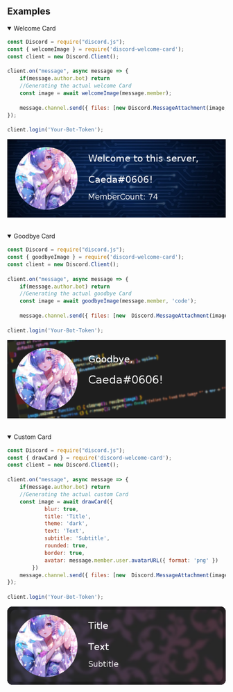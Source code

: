 
## Examples
<details open> 
    <summary>  Welcome Card </summary>

```javascript
const Discord = require("discord.js");
const { welcomeImage } = require('discord-welcome-card');
const client = new Discord.Client();

client.on("message", async message => {
    if(message.author.bot) return
    //Generating the actual welcome Card
    const image = await welcomeImage(message.member);

    message.channel.send({ files: [new Discord.MessageAttachment(image, 'welcome.png')] })
});

client.login('Your-Bot-Token');
```
    
![Image](examples/welcome2.png)


</details>

<br />


<details open> <summary> Goodbye Card </summary>

```javascript
const Discord = require("discord.js");
const { goodbyeImage } = require('discord-welcome-card');
const client = new Discord.Client();

client.on("message", async message => {
    if(message.author.bot) return
    //Generating the actual goodbye Card
    const image = await goodbyeImage(message.member, 'code');

    message.channel.send({ files: [new  Discord.MessageAttachment(image, 'goodbye.png')] });

client.login('Your-Bot-Token');
```
    
![Image](examples/goodbye2.png)
    
</details>
<br />

<details open><summary> Custom Card </summary>

```javascript
const Discord = require("discord.js");
const { drawCard } = require('discord-welcome-card');
const client = new Discord.Client();

client.on("message", async message => {
    if(message.author.bot) return
    //Generating the actual custom Card
    const image = await drawCard({
            blur: true,
            title: 'Title',
            theme: 'dark',
            text: 'Text',
            subtitle: 'Subtitle',
            rounded: true,
            border: true,
            avatar: message.member.user.avatarURL({ format: 'png' })
        })
    message.channel.send({ files: [new  Discord.MessageAttachment(image, 'custom.png')] })
});

client.login('Your-Bot-Token');
```
    
![Image](examples/custom2.png)

</details>